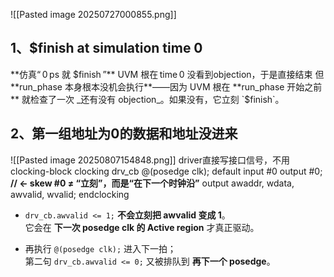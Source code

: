 ![[Pasted image 20250727000855.png]]
## 1、**$finish at simulation time                    0**
**仿真“ 0 ps 就 $finish ”**
UVM 根在 time 0 没看到objection，于是直接结束
但 **run_phase 本身根本没机会执行**——因为 UVM 根在 **run_phase 开始之前** 就检查了一次 _还有没有 objection_。如果没有，它立刻 `$finish`。
## 2、第一组地址为0的数据和地址没进来
![[Pasted image 20250807154848.png]]
driver直接写接口信号，不用clocking-block
clocking drv_cb @(posedge clk);
    default input #0  output #0;   **// ← skew #0 ≠ “立刻”，而是“在下一个时钟沿”**
    output awaddr, wdata, awvalid, wvalid;
endclocking
- `drv_cb.awvalid <= 1;` **不会立刻把 awvalid 变成 1**。  
    它会在 **下一次 posedge clk 的 Active region** 才真正驱动。
    
- 再执行 `@(posedge clk);` 进入下一拍；  
    第二句 `drv_cb.awvalid <= 0;` 又被排队到 **再下一个 posedge**。